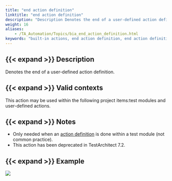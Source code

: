 ```yaml
--- 
title: "end action definition"
linktitle: "end action definition"
description: "Description Denotes the end of a user-defined action definition. Valid contexts This action may be used within the following project items: test modules and user-defined actions. Notes Only needed ..."
weight: 16
aliases: 
    - /TA_Automation/Topics/bia_end_action_definition.html
keywords: "built-in actions, end action definition, end action definition (action)"
---
```


## {{< expand >}} Description

Denotes the end of a user-defined action definition.

## {{< expand >}} Valid contexts

This action may be used within the following project items:test modules and user-defined actions.

## {{< expand >}} Notes

-   Only needed when an [action definition](/automation-guide/action-based-testing-language/built-in-actions/test-support-actions/deprecated/action-definition) is done within a test module \(not common practice\).
-   This action has been deprecated in TestArchitect 7.2.

## {{< expand >}} Example

![](/images/TA_Automation/Images/bia_end_action_definition_pgm.png)




